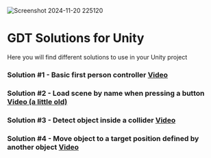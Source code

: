 ![Screenshot 2024-11-20 225120](https://github.com/user-attachments/assets/ad28d3d1-81a8-4369-b8b8-60fa497bf3ab)

# GDT Solutions for Unity
 Here you will find different solutions to use in your Unity project

### Solution #1 - Basic first person controller [Video](https://www.youtube.com/watch?v=C9qj7dz-q-U)

### Solution #2 - Load scene by name when pressing a button [Video (a little old)](https://youtu.be/05OfmBIf5os)

### Solution #3 - Detect object inside a collider [Video](https://www.youtube.com/watch?v=v8gZMi8IJxU)

### Solution #4 - Move object to a target position defined by another object [Video](https://www.youtube.com/watch?v=a1ENo0mO7To)
